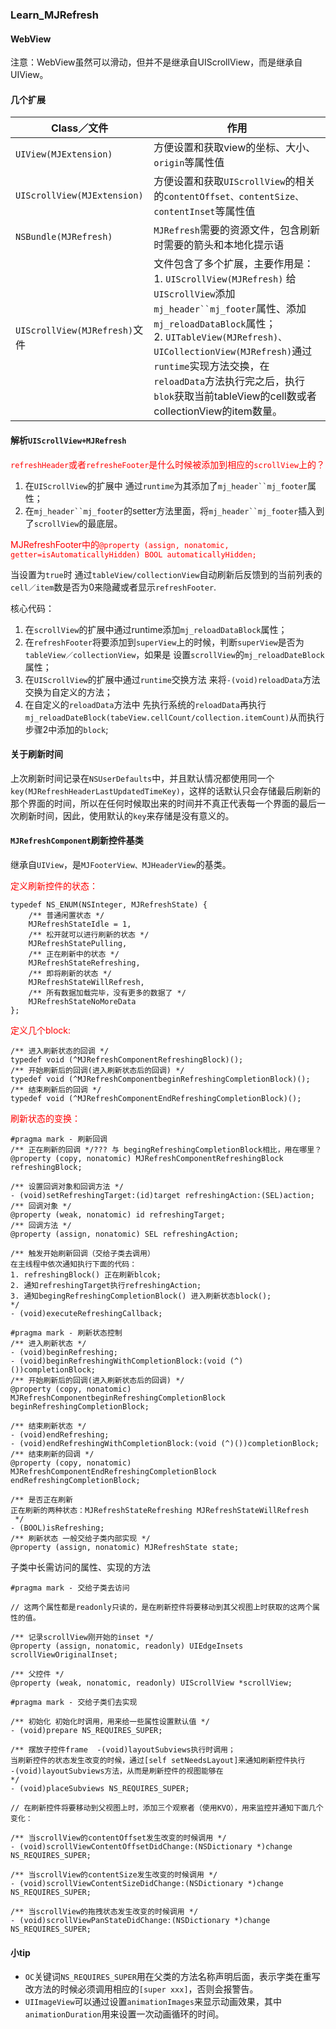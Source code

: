 ### Learn_MJRefresh


#### WebView 
注意：WebView虽然可以滑动，但并不是继承自UIScrollView，而是继承自UIView。


#### 几个扩展

|Class／文件|作用|
|---|---|
|`UIView(MJExtension)`| 方便设置和获取view的坐标、大小、`origin`等属性值 |
|`UIScrollView(MJExtension)`| 方便设置和获取`UIScrollView`的相关的`contentOffset、contentSize、contentInset`等属性值 |
|`NSBundle(MJRefresh)`| `MJRefresh`需要的资源文件，包含刷新时需要的箭头和本地化提示语 |
|`UIScrollView(MJRefresh)`文件| 文件包含了多个扩展，主要作用是：</br> 1. `UIScrollView(MJRefresh)` 给`UIScrollView`添加`mj_header``mj_footer`属性、添加`mj_reloadDataBlock`属性；</br> 2. `UITableView(MJRefresh)、UICollectionView(MJRefresh)`通过`runtime`实现方法交换，在`reloadData`方法执行完之后，执行`blok`获取当前tableView的cell数或者collectionView的item数量。|

#### 解析`UIScrollView+MJRefresh`

<font color='red'>`refreshHeader`或者`refresheFooter`是什么时候被添加到相应的`scrollView`上的？</font>  

1. 在`UIScrollView`的扩展中 通过`runtime`为其添加了`mj_header``mj_footer`属性；  
2. 在`mj_header``mj_footer`的setter方法里面，将`mj_header``mj_footer`插入到了`scrollView`的最底层。  

<font color='red'>MJRefreshFooter中的`@property (assign, nonatomic, getter=isAutomaticallyHidden) BOOL automaticallyHidden;`</font>

当设置为`true`时 通过`tableView/collectionView`自动刷新后反馈到的当前列表的`cell／item`数是否为0来隐藏或者显示`refreshFooter`.

核心代码：  
1. 在`scrollView`的扩展中通过runtime添加`mj_reloadDataBlock`属性；  
2. 在`refreshFooter`将要添加到`superView`上的时候，判断`superView`是否为`tableView／collectionView`，如果是 设置`scrollView`的`mj_reloadDateBlock`属性；  
3. 在`UIScrollView`的扩展中通过`runtime`交换方法 来将`-(void)reloadData`方法交换为自定义的方法；  
4. 在自定义的`reloadData`方法中 先执行系统的`reloadData`再执行`mj_reloadDateBlock(tabeView.cellCount/collection.itemCount)`从而执行步骤2中添加的`block`;






#### 关于刷新时间

上次刷新时间记录在`NSUserDefaults`中，并且默认情况都使用同一个`key(MJRefreshHeaderLastUpdatedTimeKey)`，这样的话默认只会存储最后刷新的那个界面的时间，所以在任何时候取出来的时间并不真正代表每一个界面的最后一次刷新时间，因此，使用默认的`key`来存储是没有意义的。


#### <a id="Learn_MJRefreshComponent"></a>`MJRefreshComponent`刷新控件基类

继承自`UIView`，是`MJFooterView、MJHeaderView`的基类。

<font color='red'>定义刷新控件的状态：</font>  

```
typedef NS_ENUM(NSInteger, MJRefreshState) {
    /** 普通闲置状态 */
    MJRefreshStateIdle = 1,
    /** 松开就可以进行刷新的状态 */
    MJRefreshStatePulling,
    /** 正在刷新中的状态 */
    MJRefreshStateRefreshing,
    /** 即将刷新的状态 */
    MJRefreshStateWillRefresh,
    /** 所有数据加载完毕，没有更多的数据了 */
    MJRefreshStateNoMoreData
};
```

<font color='red'>定义几个block:</font>  

```
/** 进入刷新状态的回调 */
typedef void (^MJRefreshComponentRefreshingBlock)();
/** 开始刷新后的回调(进入刷新状态后的回调) */
typedef void (^MJRefreshComponentbeginRefreshingCompletionBlock)();
/** 结束刷新后的回调 */
typedef void (^MJRefreshComponentEndRefreshingCompletionBlock)();
```

<font color='red'>刷新状态的变换：</font>  

```
#pragma mark - 刷新回调
/** 正在刷新的回调 */??? 与 begingRefreshingCompletionBlock相比，用在哪里？
@property (copy, nonatomic) MJRefreshComponentRefreshingBlock refreshingBlock;

/** 设置回调对象和回调方法 */
- (void)setRefreshingTarget:(id)target refreshingAction:(SEL)action;
/** 回调对象 */
@property (weak, nonatomic) id refreshingTarget;
/** 回调方法 */
@property (assign, nonatomic) SEL refreshingAction;

/** 触发开始刷新回调（交给子类去调用） 
在主线程中依次通知执行下面的代码：
1. refreshingBlock() 正在刷新blcok;
2. 通知refreshingTarget执行refreshingAction;
3. 通知begingRefreshingCompletionBlock() 进入刷新状态block();
*/
- (void)executeRefreshingCallback;

#pragma mark - 刷新状态控制
/** 进入刷新状态 */
- (void)beginRefreshing;
- (void)beginRefreshingWithCompletionBlock:(void (^)())completionBlock;
/** 开始刷新后的回调(进入刷新状态后的回调) */
@property (copy, nonatomic) MJRefreshComponentbeginRefreshingCompletionBlock beginRefreshingCompletionBlock;

/** 结束刷新状态 */
- (void)endRefreshing;
- (void)endRefreshingWithCompletionBlock:(void (^)())completionBlock;
/** 结束刷新的回调 */
@property (copy, nonatomic) MJRefreshComponentEndRefreshingCompletionBlock endRefreshingCompletionBlock;

/** 是否正在刷新 
正在刷新的两种状态：MJRefreshStateRefreshing MJRefreshStateWillRefresh
 */
- (BOOL)isRefreshing;
/** 刷新状态 一般交给子类内部实现 */
@property (assign, nonatomic) MJRefreshState state;
```


子类中长需访问的属性、实现的方法

```
#pragma mark - 交给子类去访问  

// 这两个属性都是readonly只读的，是在刷新控件将要移动到其父视图上时获取的这两个属性的值。

/** 记录scrollView刚开始的inset */
@property (assign, nonatomic, readonly) UIEdgeInsets scrollViewOriginalInset;

/** 父控件 */
@property (weak, nonatomic, readonly) UIScrollView *scrollView;

#pragma mark - 交给子类们去实现

/** 初始化 初始化时调用，用来给一些属性设置默认值 */
- (void)prepare NS_REQUIRES_SUPER;

/** 摆放子控件frame  -(void)layoutSubviews执行时调用； 
当刷新控件的状态发生改变的时候，通过[self setNeedsLayout]来通知刷新控件执行
-(void)layoutSubviews方法，从而是刷新控件的视图能够在
*/
- (void)placeSubviews NS_REQUIRES_SUPER;

// 在刷新控件将要移动到父视图上时，添加三个观察者（使用KVO），用来监控并通知下面几个变化：

/** 当scrollView的contentOffset发生改变的时候调用 */
- (void)scrollViewContentOffsetDidChange:(NSDictionary *)change NS_REQUIRES_SUPER;

/** 当scrollView的contentSize发生改变的时候调用 */
- (void)scrollViewContentSizeDidChange:(NSDictionary *)change NS_REQUIRES_SUPER;

/** 当scrollView的拖拽状态发生改变的时候调用 */
- (void)scrollViewPanStateDidChange:(NSDictionary *)change NS_REQUIRES_SUPER;

```


#### 小tip

* `OC`关键词`NS_REQUIRES_SUPER`用在父类的方法名称声明后面，表示字类在重写改方法的时候必须调用相应的`[super xxx]`，否则会报警告。
* `UIImageView`可以通过设置`animationImages`来显示动画效果，其中`animationDuration`用来设置一次动画循环的时间。





